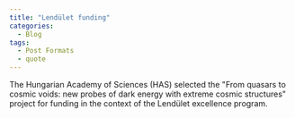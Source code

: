```yaml
---
title: "Lendület funding"
categories:
  - Blog
tags:
  - Post Formats
  - quote
---
```


The Hungarian Academy of Sciences (HAS) selected the "From quasars to cosmic voids: new probes of dark energy with extreme cosmic structures" project for funding in the context of the Lendület excellence program.
